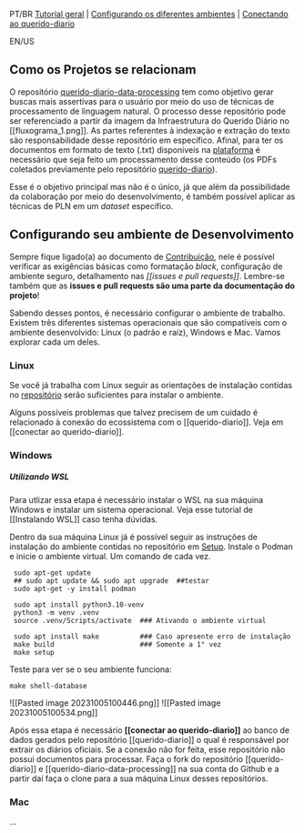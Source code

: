 PT/BR [Tutorial geral](tutorial.md) | [Configurando os diferentes ambientes](configurando_ambientes.md) | [Conectando ao querido-diario](conectando_qd.md)

EN/US

## Como os Projetos se relacionam

O repositório [querido-diario-data-processing](https://github.com/okfn-brasil/querido-diario-data-processing) tem como objetivo gerar buscas mais assertivas para o usuário por meio do uso de técnicas de processamento de linguagem natural. O processo desse repositório pode ser referenciado a partir da imagem da Infraestrutura do Querido Diário no [[fluxograma_1.png]]. As partes referentes à indexação e extração do texto são responsabilidade desse repositório em específico. Afinal, para ter os documentos em formato de texto (.txt) disponíveis na [plataforma](https://queridodiario.ok.org.br/) é necessário que seja feito um processamento desse conteúdo (os PDFs coletados previamente pelo repositório [querido-diario](https://github.com/okfn-brasil/querido-diario)).

Esse é o objetivo principal mas não é o único, já que além da possibilidade da colaboração por meio do desenvolvimento, é também possível aplicar as técnicas de PLN em um _dataset_ específico.

## Configurando seu ambiente de Desenvolvimento
 
Sempre fique ligado(a) ao documento de [Contribuição](https://github.com/okfn-brasil/querido-diario-comunidade/blob/main/.github/CONTRIBUTING.md#ecossistema), nele é possível verificar as exigências básicas como formatação _black_, configuração de ambiente seguro, detalhamento nas _[[issues e pull requests]]_. Lembre-se também que as **issues e pull requests são uma parte da documentação do projeto**!  
 
Sabendo desses pontos, é necessário configurar o ambiente de trabalho. Existem três diferentes sistemas operacionais que são compatíveis com o ambiente desenvolvido: Linux (o padrão e raíz), Windows e Mac. Vamos explorar cada um deles.

### Linux

Se você já trabalha com Linux seguir as orientações de instalação contidas no [repositório](https://github.com/okfn-brasil/querido-diario-data-processing) serão suficientes para instalar o ambiente.

Alguns possíveis problemas que talvez precisem de um cuidado é relacionado à conexão do ecossistema com o [[querido-diario]]. Veja em [[conectar ao querido-diario]].

### Windows
##### Utilizando WSL

Para utlizar essa etapa é necessário instalar o WSL na sua máquina Windows e instalar um sistema operacional. Veja esse tutorial de [[Instalando WSL]] caso tenha dúvidas.

Dentro da sua máquina Linux já é possível seguir as instruções de instalação do ambiente contidas no repositório em [Setup](). Instale o Podman e inicie o ambiente virtual. Um comando de cada vez.

~~~Linux
 sudo apt-get update
 ## sudo apt update && sudo apt upgrade  ##testar
 sudo apt-get -y install podman
 
 sudo apt install python3.10-venv
 python3 -m venv .venv
 source .venv/Scripts/activate  ### Ativando o ambiente virtual

 sudo apt install make          ### Caso apresente erro de instalação
 make build                     ### Somente a 1° vez
 make setup
 ~~~

Teste para ver se o seu ambiente funciona:
~~~Linux
make shell-database
~~~

![[Pasted image 20231005100446.png]]
![[Pasted image 20231005100534.png]]

Após essa etapa é necessário **[[conectar ao querido-diario]]** ao banco de dados gerados pelo repositório [[querido-diario]] o qual é responsável por extrair os diários oficiais. Se a conexão não for feita, esse repositório não possui documentos para processar. Faça o fork do repositório [[querido-diario]] e [[querido-diario-data-processing]] na sua conta do Github e a partir daí faça o clone para a sua máquina Linux desses repositórios.
### Mac

...
